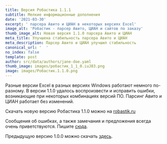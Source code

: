```yaml
---
title: Версия Робастика 1.1.1
subtitle: Мелкие информационные дополнения
date: '2021-03-30'
excerpt: ' парсера Авито и ЦИАН в некоторых версиях Excel'
image_alt: 'Робастик - парсер Авито, ЦИАН и сайтов по заказу'
thumb_image_alt: Новая версия 1.1.0 парсера Авито и ЦИАН
meta_title: Улучшена стабильность парсера Авито и ЦИАН
meta_description: Парсер Авито и ЦИАН улучшил стабильность
canonical_url: '  '
no_index: false
template: post
author: src/data/authors/jane-doe.yaml
thumb_image: images/робастик_1_1_0.iuJ83.png
image: images/Робастик.1.1.0.png
---
```


Разные версии Excel в разных версиях Windows работают немного по-разному. В версии 1.1.0 удалось воспроизвести и исправить ошибки, возникающие при некоторых комбинациях версий ПО. Парсинг Авито и ЦИАН работает без изменений.


Скачать новую версию Робастика 1.1.0 можно на [robastik.ru](robastik.ru)


Сообщения об ошибках, а также замечания и предложения всегда очень приветствуются. Пишите [сюда](https://www.notion.so/35af522f0f884c2196c9c827c6148f24). 


Предыдущую версию 1.0.0 можно скачать [здесь](https://drive.google.com/drive/folders/1cokLSNFInnHOIDUydIFxrE8FDEWb2kBm).
